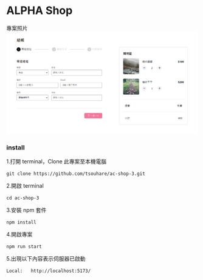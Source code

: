 # ALPHA Shop

專案照片
![image](https://raw.githubusercontent.com/tsouhare/ac-shop-3/main/public/photo/screenshot3.png)

### install

1.打開 terminal，Clone 此專案至本機電腦

```
git clone https://github.com/tsouhare/ac-shop-3.git
```

2.開啟 terminal

```
cd ac-shop-3
```

3.安裝 npm 套件

```
npm install
```

4.開啟專案

```
npm run start
```

5.出現以下內容表示伺服器已啟動

```
Local:   http://localhost:5173/
```
